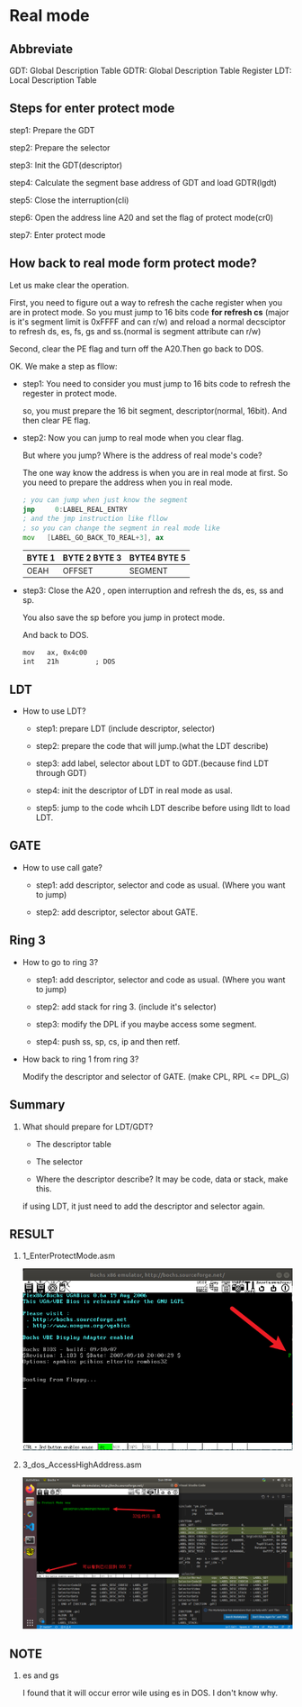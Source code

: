 # Real mode

## Abbreviate

GDT: Global Description Table
GDTR: Global Description Table Register
LDT: Local Description Table

## Steps for enter protect mode

step1: Prepare the GDT

step2: Prepare the selector

step3: Init the GDT(descriptor)

step4: Calculate the segment base address of GDT and load GDTR(lgdt)

step5: Close the interruption(cli)

step6: Open the address line A20 and set the flag of protect mode(cr0)

step7: Enter protect mode

## How back to real mode form protect mode?

Let us make clear the operation.

First, you need to figure out a way to refresh the cache register when you are in protect mode. So you must jump to 16 bits code **for refresh cs** (major is it's segment limit is 0xFFFF and can r/w) and reload a normal decsciptor to refresh ds, es, fs, gs and ss.(normal is segment attribute can r/w)

Second, clear the PE flag and turn off the A20.Then go back to DOS.

OK. We make a step as fllow:

* step1: You need to consider you must jump to 16 bits code to refresh the regester in protect mode.

    so, you must prepare the 16 bit segment, descriptor(normal, 16bit). And then clear PE flag.

* step2: Now you can jump to real mode when you clear flag.

  But where you jump? Where is the address of real mode's code?

  The one way know the address is when you are in real mode at first. So you need to prepare the address when you in real mode.

  ```asm
  ; you can jump when just know the segment
  jmp     0:LABEL_REAL_ENTRY
  ; and the jmp instruction like fllow
  ; so you can change the segment in real mode like
  mov	[LABEL_GO_BACK_TO_REAL+3], ax
  ```

  |BYTE 1|BYTE 2 BYTE 3|BYTE4 BYTE 5|
  |---|---|---|
  |OEAH|OFFSET|SEGMENT|

* step3: Close the A20 , open interruption and refresh the ds, es, ss and sp.

  You also save the sp before you jump in protect mode.

  And back to DOS.

  ```ASM
  mov	ax, 0x4c00
  int	21h		    ; DOS
  ```

## LDT

* How to use LDT?

  * step1: prepare LDT (include descriptor, selector)

  * step2: prepare the code that will jump.(what the LDT describe)

  * step3: add label, selector about LDT to GDT.(because find LDT through GDT)

  * step4: init the descriptor of LDT in real mode as usal.

  * step5: jump to the code whcih LDT describe before using lldt to load LDT.

## GATE

* How to use call gate?

    * step1: add descriptor, selector and code as usual. (Where you want to jump)

    * step2: add descriptor, selector about GATE.

## Ring 3

* How to go to ring 3?

    * step1: add descriptor, selector and code as usual. (Where you want to jump)

    * step2: add stack for ring 3. (include it's selector)

    * step3: modify the DPL if you maybe access some segment.

    * step4: push ss, sp, cs, ip and then retf.

* How back to ring 1 from ring 3?

    Modify the descriptor and selector of GATE. (make CPL, RPL <= DPL_G)

## Summary

1. What should prepare for LDT/GDT?

    * The descriptor table

    * The selector

    * Where the descriptor describe? It may be code, data or stack, make this.

    if using LDT, it just need to add the descriptor and selector again.

## RESULT

1. 1_EnterProtectMode.asm

    ![看不到图片是科学问题](https://raw.githubusercontent.com/yiyah/Picture_Material/master/20220105231546.png)

2. 3_dos_AccessHighAddress.asm

    ![看不到图片是科学问题](https://raw.githubusercontent.com/yiyah/Picture_Material/master/20220213224852.png)

## NOTE

1. es and gs

   I found that it will occur error wile using es in DOS.
   I don't know why.
